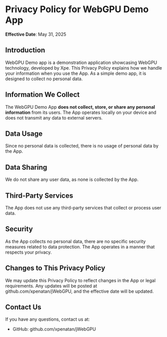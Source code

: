 # Privacy Policy for WebGPU Demo App
**Effective Date**: May 31, 2025
## Introduction
WebGPU Demo app is a demonstration application showcasing WebGPU technology, developed by Xpe. This Privacy Policy explains how we handle your information when you use the App. As a simple demo app, it is designed to collect no personal data.
## Information We Collect
The WebGPU Demo App **does not collect, store, or share any personal information** from its users. The App operates locally on your device and does not transmit any data to external servers.
## Data Usage
Since no personal data is collected, there is no usage of personal data by the App.
## Data Sharing
We do not share any user data, as none is collected by the App.
## Third-Party Services
The App does not use any third-party services that collect or process user data.
## Security
As the App collects no personal data, there are no specific security measures related to data protection. The App operates in a manner that respects your privacy.
## Changes to This Privacy Policy
We may update this Privacy Policy to reflect changes in the App or legal requirements. Any updates will be posted at github.com/xpenatan/jWebGPU, and the effective date will be updated.
## Contact Us
If you have any questions, contact us at:
- GitHub: github.com/xpenatan/jWebGPU
